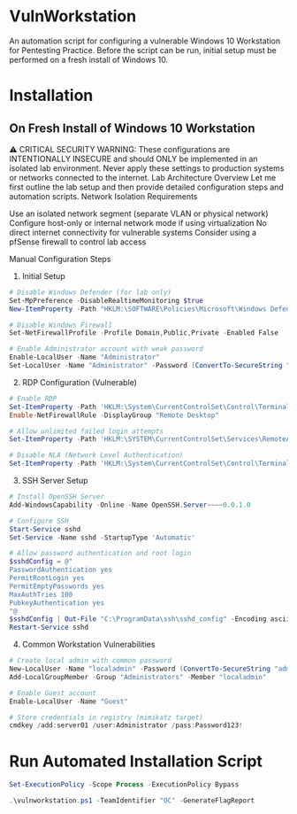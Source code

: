 # VulnWorkstation
An automation script for configuring a vulnerable Windows 10 Workstation for Pentesting Practice. Before the script can be run, initial setup must be performed on a fresh install of Windows 10.

# Installation
## On Fresh Install of Windows 10 Workstation

⚠️ CRITICAL SECURITY WARNING: These configurations are INTENTIONALLY INSECURE and should ONLY be implemented in an isolated lab environment. Never apply these settings to production systems or networks connected to the internet.
Lab Architecture Overview
Let me first outline the lab setup and then provide detailed configuration steps and automation scripts.
Network Isolation Requirements

Use an isolated network segment (separate VLAN or physical network)
Configure host-only or internal network mode if using virtualization
No direct internet connectivity for vulnerable systems
Consider using a pfSense firewall to control lab access

Manual Configuration Steps
1. Initial Setup
```powershell
# Disable Windows Defender (for lab only)
Set-MpPreference -DisableRealtimeMonitoring $true
New-ItemProperty -Path "HKLM:\SOFTWARE\Policies\Microsoft\Windows Defender" -Name DisableAntiSpyware -Value 1 -PropertyType DWORD -Force

# Disable Windows Firewall
Set-NetFirewallProfile -Profile Domain,Public,Private -Enabled False

# Enable Administrator account with weak password
Enable-LocalUser -Name "Administrator"
Set-LocalUser -Name "Administrator" -Password (ConvertTo-SecureString "Password123!" -AsPlainText -Force)
```

2. RDP Configuration (Vulnerable)

```powershell
# Enable RDP
Set-ItemProperty -Path 'HKLM:\System\CurrentControlSet\Control\Terminal Server' -name "fDenyTSConnections" -value 0
Enable-NetFirewallRule -DisplayGroup "Remote Desktop"

# Allow unlimited failed login attempts
Set-ItemProperty -Path 'HKLM:\SYSTEM\CurrentControlSet\Services\RemoteAccess\Parameters\AccountLockout' -Name "MaxDenials" -Value 0

# Disable NLA (Network Level Authentication)
Set-ItemProperty -Path 'HKLM:\System\CurrentControlSet\Control\Terminal Server\WinStations\RDP-Tcp' -name "UserAuthentication" -value 0
```

3. SSH Server Setup
```powershell
# Install OpenSSH Server
Add-WindowsCapability -Online -Name OpenSSH.Server~~~~0.0.1.0

# Configure SSH
Start-Service sshd
Set-Service -Name sshd -StartupType 'Automatic'

# Allow password authentication and root login
$sshdConfig = @"
PasswordAuthentication yes
PermitRootLogin yes
PermitEmptyPasswords yes
MaxAuthTries 100
PubkeyAuthentication yes
"@
$sshdConfig | Out-File "C:\ProgramData\ssh\sshd_config" -Encoding ascii
Restart-Service sshd
```

4. Common Workstation Vulnerabilities
```powershell
# Create local admin with common password
New-LocalUser -Name "localadmin" -Password (ConvertTo-SecureString "admin123" -AsPlainText -Force) -PasswordNeverExpires
Add-LocalGroupMember -Group "Administrators" -Member "localadmin"

# Enable Guest account
Enable-LocalUser -Name "Guest"

# Store credentials in registry (mimikatz target)
cmdkey /add:server01 /user:Administrator /pass:Password123!
```

# Run Automated Installation Script

```powershell
Set-ExecutionPolicy -Scope Process -ExecutionPolicy Bypass
```
```powershell
.\vulnworkstation.ps1 -TeamIdentifier "OC" -GenerateFlagReport
```
